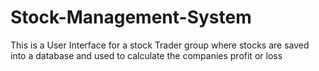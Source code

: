 # Stock-Management-System
This is a User Interface for a stock Trader group where stocks are saved into a database and used to calculate the companies profit or loss

